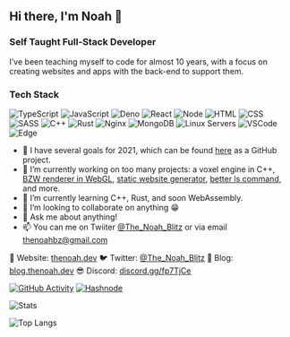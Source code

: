 ## Hi there, I'm Noah 👋

### Self Taught Full-Stack Developer
I’ve been teaching myself to code for almost 10 years, with a focus on creating websites and apps with the back-end to support them.

### Tech Stack

![TypeScript](https://img.shields.io/badge/-TypeScript-007ACC?style=for-the-badge&logoColor=white&logo=typescript)
![JavaScript](https://img.shields.io/badge/-JavaScript-F7DF1E?style=for-the-badge&logoColor=black&logo=javascript)
![Deno](https://img.shields.io/badge/-Deno-000000?style=for-the-badge&logoColor=white&logo=deno)
![React](https://img.shields.io/badge/-React-61DAFB?style=for-the-badge&logoColor=black&logo=react)
![Node](https://img.shields.io/badge/-Node-339933?style=for-the-badge&logoColor=white&logo=node.js)
![HTML](https://img.shields.io/badge/-HTML-E34F26?style=for-the-badge&logoColor=white&logo=html5)
![CSS](https://img.shields.io/badge/-CSS-1572B6?style=for-the-badge&logoColor=white&logo=css3)
![SASS](https://img.shields.io/badge/-SASS-CC6699?style=for-the-badge&logoColor=white&logo=sass)
![C++](https://img.shields.io/badge/-C++-00599C?style=for-the-badge&logoColor=white&logo=c%2B%2B)
![Rust](https://img.shields.io/badge/-Rust-221E1F?style=for-the-badge&logoColor=white&logo=rust)
![Nginx](https://img.shields.io/badge/-Nginx-269539?style=for-the-badge&logoColor=white&logo=nginx)
![MongoDB](https://img.shields.io/badge/-MongoDB-47A248?style=for-the-badge&logoColor=white&logo=mongodb)
![Linux Servers](https://img.shields.io/badge/-Linux%20Servers-FCC624?style=for-the-badge&logoColor=black&logo=linux)
![VSCode](https://img.shields.io/badge/-VSCode-007ACC?style=for-the-badge&logoColor=white&logo=visual-studio-code)
![Edge](https://img.shields.io/badge/-Edge-0078D7?style=for-the-badge&logoColor=white&logo=microsoft-edge)

- 🏁 I have several goals for 2021, which can be found [here](https://github.com/users/The-Noah/projects/1) as a GitHub project.
- 🔭 I’m currently working on too many projects: a voxel engine in C++, [BZW renderer in WebGL](https://github.com/The-Noah/webbzw), [static website generator](https://github.com/The-Noah/static-site-generator), [better ls command](https://github.com/The-Noah/lsfp), and more.
- 🌱 I’m currently learning C++, Rust, and soon WebAssembly.
- 👯 I’m looking to collaborate on anything 😁
- 💬 Ask me about anything!
- 📫 You can me on Twiiter [@The_Noah_Blitz](https://twitter.com/The_Noah_Blitz) or via email thenoahbz@gmail.com

🔗 Website: [thenoah.dev](https://thenoah.dev/)
🐦 Twitter: [@The_Noah_Blitz](https://twitter.com/The_Noah_Blitz)
📝 Blog: [blog.thenoah.dev](https://blog.thenoah.dev)
😎 Discord: [discord.gg/fp7TjCe](https://discord.gg/fp7TjCe)

[![GitHub Activity](https://img.shields.io/badge/-GitHub%20Activity-white?style=for-the-badge&logoColor=black&logo=github&labelColor=FFFFFF)](https://gitstalk.netlify.app/The-Noah)
[![Hashnode](https://img.shields.io/badge/-Hashnode-white?style=for-the-badge&logoColor=2962FF&logo=hashnode&labelColor=FFFFFF)](https://hashnode.com/@thenoah)

<!--
**The-Noah/The-Noah** is a ✨ _special_ ✨ repository because its `README.md` (this file) appears on your GitHub profile.

Here are some ideas to get you started:

- 🔭 I’m currently working on ...
- 🌱 I’m currently learning ...
- 👯 I’m looking to collaborate on ...
- 🤔 I’m looking for help with ...
- 💬 Ask me about ...
- 📫 How to reach me: ...
- 😄 Pronouns: ...
- ⚡ Fun fact: ...

![TypeScript](https://img.shields.io/badge/-TypeScript-black?style=for-the-badge&logo=typescript&labelColor=007ACC)
![JavaScript](https://img.shields.io/badge/-JavaScript-black?style=for-the-badge&logo=javascript&labelColor=F7DF1E)
![React](https://img.shields.io/badge/-React-black?style=for-the-badge&logo=react&labelColor=61DAFB)
![Deno](https://img.shields.io/badge/-Deno-black?style=for-the-badge&logo=deno&labelColor=000000)
![Node](https://img.shields.io/badge/-Node-black?style=for-the-badge&logo=node.js&labelColor=339933)
![C++](https://img.shields.io/badge/-C++-black?style=for-the-badge&logo=cplusplus&labelColor=00599C)
-->

![Stats](https://github-readme-stats.vercel.app/api?username=The-Noah&count_private=true&show_icons=true&theme=vue-dark)

![Top Langs](https://github-readme-stats.vercel.app/api/top-langs/?username=The-Noah&layout=compact&show_icons=true&theme=vue-dark&exclude_repo=cengine)
